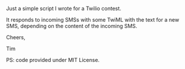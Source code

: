 Just a simple script I wrote for a Twilio contest.

It responds to incoming SMSs with some TwiML with the text for a new SMS, depending on the content of the incoming SMS.

Cheers,

Tim

PS: code provided under MIT License.